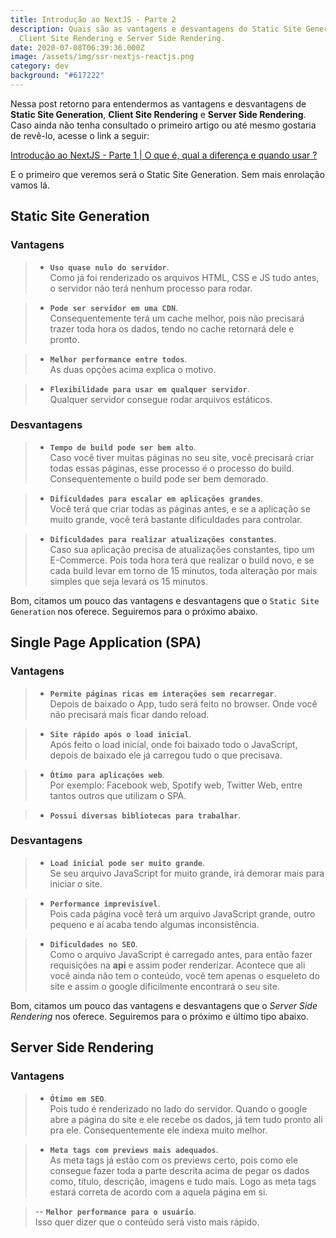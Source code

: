 ```yaml
---
title: Introdução ao NextJS - Parte 2
description: Quais são as vantagens e desvantagens do Static Site Generation,
  Client Site Rendering e Server Side Rendering.
date: 2020-07-08T06:39:36.000Z
image: /assets/img/ssr-nextjs-reactjs.png
category: dev
background: "#617222"
---
```

Nessa post retorno para entendermos as vantagens e desvantagens de **Static Site Generation**, **Client Site Rendering** e **Server Side Rendering**. Caso ainda não tenha consultado o primeiro artigo ou até mesmo gostaria de revê-lo, acesse o link a seguir:<br/>

[Introdução ao NextJS - Parte 1 | O que é, qual a diferença e quando usar ?](https://pabloferreira.netlify.app/introducao-ao-nextjs-parte-1/)

E o primeiro que veremos será o Static Site Generation. Sem mais enrolação vamos lá.

## Static Site Generation

### Vantagens

> - **`Uso quase nulo do servidor`**.<br/>
Como já foi renderizado os arquivos HTML, CSS e JS tudo antes, o servidor não terá nenhum processo para rodar.

> - **`Pode ser servidor em uma CDN`**.<br/>
Consequentemente terá um cache melhor, pois não precisará trazer toda hora os dados, tendo no cache retornará dele e pronto.

> - **`Melhor performance entre todos`**.<br/>
As duas opções acima explica o motivo.

> - **`Flexibilidade para usar em qualquer servidor`**.<br/>
Qualquer servidor consegue rodar arquivos estáticos.

### Desvantagens

> - **`Tempo de build pode ser bem alto`**.<br/>
Caso você tiver muitas páginas no seu site, você precisará criar todas essas páginas, esse processo é o processo do build. Consequentemente o build pode ser bem demorado.

> - **`Dificuldades para escalar em aplicações grandes`**.<br/>
Você terá que criar todas as páginas antes, e se a aplicação se muito grande, você terá bastante dificuldades para controlar.

> - **`Dificuldades para realizar atualizações constantes`**.<br/>
Caso sua aplicação precisa de atualizações constantes, tipo um E-Commerce. Pois toda hora terá que realizar o build novo, e se cada build levar em torno de 15 minutos, toda alteração por mais simples que seja levará os 15 minutos.

Bom, citamos um pouco das vantagens e desvantagens que o `Static Site Generation` nos oferece. Seguiremos para o próximo abaixo.

## Single Page Application (SPA)

### Vantagens

> - **`Permite páginas ricas em interações sem recarregar`**.<br/>
Depois de baixado o App, tudo será feito no browser. Onde você não precisará mais ficar dando reload.

> - **`Site rápido após o load inicial`**.<br/>
Após feito o load inicial, onde foi baixado todo o JavaScript, depois de baixado ele já carregou tudo o que precisava.

> - **`Ótimo para aplicações web`**.<br/>
Por exemplo: Facebook web, Spotify web, Twitter Web, entre tantos outros que utilizam o SPA.

> - **`Possui diversas bibliotecas para trabalhar`**.

### Desvantagens

> - **`Load inicial pode ser muito grande`**.<br/>
Se seu arquivo JavaScript for muito grande, irá demorar mais para iniciar o site.

> - **`Performance imprevisível`**.<br/>
Pois cada página você terá um arquivo JavaScript grande, outro pequeno e aí acaba tendo algumas inconsistência.

> - **`Dificuldades no SEO`**.<br/>
Como o arquivo JavaScript é carregado antes, para então fazer requisições na **api** e assim poder renderizar. Acontece que ali você ainda não tem o conteúdo, você tem apenas o esqueleto do site e assim o google dificilmente encontrará o seu site.

Bom, citamos um pouco das vantagens e desvantagens que o *Server Side Rendering* nos oferece. Seguiremos para o próximo e último tipo abaixo.

## Server Side Rendering

### Vantagens

> - **`Ótimo em SEO`**.<br/>
Pois tudo é renderizado no lado do servidor. Quando o google abre a página do site e ele recebe os dados, já tem tudo pronto ali pra ele. Consequentemente ele indexa muito melhor.

> - **`Meta tags com previews mais adequados`**.<br/>
As meta tags já estão com os previews certo, pois como ele consegue fazer toda a parte descrita acima de pegar os dados como, título, descrição, imagens e tudo mais. Logo as meta tags estará correta de acordo com a aquela página em si.

> -- **``Melhor performance para o usuário``**.<br/>
Isso quer dizer que o conteúdo será visto mais rápido.











